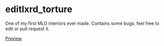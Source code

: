 # editlxrd_torture
One of my first MLO interiors ever made. Contains some bugs, feel free to edit or pull request it.

<a href="http://www.youtube.com/watch?feature=player_embedded&v=xUGtuGZZV_o
" target="_blank">Preview</a>
